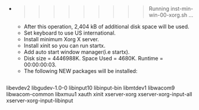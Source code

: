 * >>>>>>>>> Running inst-min-win-00-xorg.sh ...
  * After this operation, 2,404 kB of additional disk space will be used.
  * Set keyboard to use US international.
  * Install minimum Xorg X server.
  * Install xinit so you can run startx.
  * Add auto start window manager(i.e startx).
  * Disk size = 4446988K. Space Used = 4680K. Runtime = 00:00:00:03.
  * The following NEW packages will be installed:
  ```bash
libevdev2 libgudev-1.0-0 libinput10 libinput-bin libmtdev1
libwacom9 libwacom-common libxmuu1 xauth xinit
xserver-xorg xserver-xorg-input-all xserver-xorg-input-libinput
  ```
